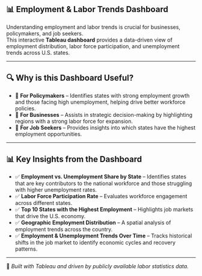 ## 📊 Employment & Labor Trends Dashboard

Understanding employment and labor trends is crucial for businesses, policymakers, and job seekers.  
This interactive **Tableau dashboard** provides a data-driven view of employment distribution, labor force participation, and unemployment trends across U.S. states.

---

## 🔍 Why is this Dashboard Useful?

- 📌 **For Policymakers** – Identifies states with strong employment growth and those facing high unemployment, helping drive better workforce policies.
- 📌 **For Businesses** – Assists in strategic decision-making by highlighting regions with a strong labor force for expansion.
- 📌 **For Job Seekers** – Provides insights into which states have the highest employment opportunities.

---

## 📊 Key Insights from the Dashboard

- ✅ **Employment vs. Unemployment Share by State** – Identifies states that are key contributors to the national workforce and those struggling with higher unemployment rates.
- ✅ **Labor Force Participation Rate** – Evaluates workforce engagement across different states.
- ✅ **Top 10 States with the Highest Employment** – Highlights job markets that drive the U.S. economy.
- ✅ **Geographic Employment Distribution** – A spatial analysis of employment trends across the country.
- ✅ **Employment & Unemployment Trends Over Time** – Tracks historical shifts in the job market to identify economic cycles and recovery patterns.

---

🔗 *Built with Tableau and driven by publicly available labor statistics data.*

